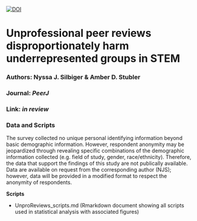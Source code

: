[![DOI](https://zenodo.org/badge/208894039.svg)](https://zenodo.org/badge/latestdoi/208894039)

# Unprofessional peer reviews disproportionately harm underrepresented groups in STEM

### Authors: Nyssa J. Silbiger & Amber D. Stubler

### Journal: *PeerJ*

### Link: *in review*


### Data and Scripts

The survey collected no unique personal identifying information beyond basic demographic information. However, respondent anonymity may be jeopardized through revealing specific combinations of the demographic information collected (e.g. field of study, gender, race/ethnicity). Therefore, the data that support the findings of this study are not publically available. Data are available on request from the corresponding author (NJS); however, data will be provided in a modified format to respect the anonymity of respondents. 

**Scripts**
- UnproReviews_scripts.md (Rmarkdown document showing all scripts used in statistical analysis with associated figures)

